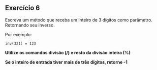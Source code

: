 ## Exercício 6

Escreva um método que receba um inteiro de 3 dígitos como parâmetro. Retornando seu inverso. 

Por exemplo:

`inv(321) = 123` 

**Utilize os comandos divisão (/) e resto da divisão inteira (%)** 

**Se o inteiro de entrada tiver mais de três dígitos, retorne -1**